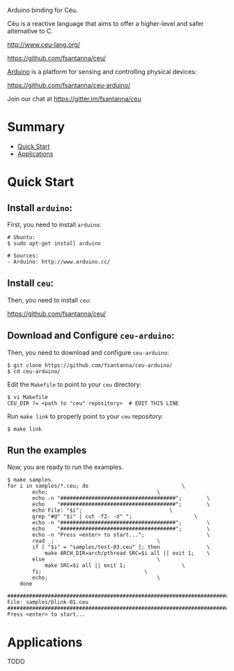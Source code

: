 Arduino binding for Céu.

Céu is a reactive language that aims to offer a higher-level and safer 
alternative to C.

http://www.ceu-lang.org/

https://github.com/fsantanna/ceu/

[Arduino](http://www.arduino.cc/) is a platform for sensing and controlling 
physical devices:

https://github.com/fsantanna/ceu-arduino/

Join our chat at https://gitter.im/fsantanna/ceu

# Summary

* [Quick Start](#quick-start)
* [Applications](#applications)

# Quick Start

## Install `arduino`:

First, you need to install `arduino`:

```
# Ubuntu:
$ sudo apt-get install arduino

# Sources:
- Arduino: http://www.arduino.cc/
```

## Install `ceu`:

Then, you need to install `ceu`:

https://github.com/fsantanna/ceu/

## Download and Configure `ceu-arduino`:

Then, you need to download and configure `ceu-arduino`:

```
$ git clone https://github.com/fsantanna/ceu-arduino/
$ cd ceu-arduino/
```

Edit the `Makefile` to point to your `ceu` directory:

```
$ vi Makefile
CEU_DIR ?= <path to "ceu" repository>  # EDIT THIS LINE
```

Run `make link` to properly point to your `ceu` repository:

```
$ make link
```

## Run the examples

<!--
First, try the `poll` binding:

```
$ cd poll/
```
-->

Now, you are ready to run the examples.

```
$ make samples
for i in samples/*.ceu; do								\
		echo;									\
		echo -n "#####################################";		\
		echo    "#####################################";		\
		echo File: "$i";							\
		grep "#@" "$i" | cut -f2- -d" ";					\
		echo -n "#####################################";		\
		echo    "#####################################";		\
		echo -n "Press <enter> to start...";					\
		read _;									\
		if [ "$i" = "samples/test-03.ceu" ]; then				\
			make ARCH_DIR=arch/pthread SRC=$i all || exit 1;	\
		else									\
			make SRC=$i all || exit 1;					\
		fi;									\
		echo;									\
	done

##########################################################################
File: samples/blink-01.ceu
##########################################################################
Press <enter> to start...
```

<!--
After testing `poll`, try also the `isr` binding:

```
$ cd ../isr/
$ make samples
```
-->

# Applications

TODO
